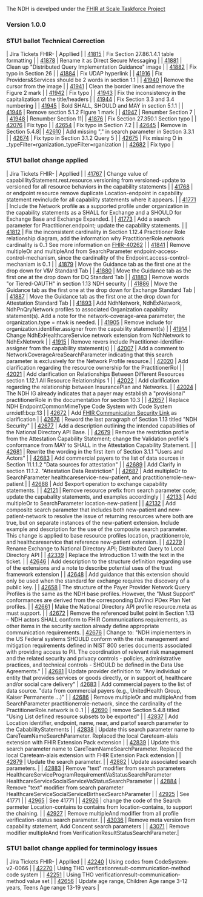 The NDH is develped under the [FHIR at Scale Taskforce Project](https://confluence.hl7.org/display/FAST)

### Version 1.0.0
### STU1 ballot Technical Correction
<style>
    th{border: solid 2px lightgrey;}
    td{border: solid 2px lightgrey;}
</style>
| Jira Tickets FHIR- | Appllied |
| [41815](https://jira.hl7.org/browse/FHIR-41815) | Fix Section 27.86.1.4.1 table formatting |
| [41878](https://jira.hl7.org/browse/FHIR-41878) | Rename it as Direct Secure Messaging |
| [41881](https://jira.hl7.org/browse/FHIR-41881) | Clean up "Distributed Query Implementation Guidance" image |
| [41882](https://jira.hl7.org/browse/FHIR-41882) | Fix typo in Section 26 |
| [41884](https://jira.hl7.org/browse/FHIR-41884) | Fix UDAP hyperlink |
| [41916](https://jira.hl7.org/browse/FHIR-41916) | Fix Providers&Services should be 2 words in section 1.1 |
| [41940](https://jira.hl7.org/browse/FHIR-41940) | Remove the cursor from the image |
| [41941](https://jira.hl7.org/browse/FHIR-41941) | Clean the border lines and remove the Figure 2 mark |
| [41942](https://jira.hl7.org/browse/FHIR-41942) | Fix typo |
| [41943](https://jira.hl7.org/browse/FHIR-41943) | Fix the inconsistency in the capitalization of the title/headers |
| [41944](https://jira.hl7.org/browse/FHIR-41944) | Fix Section 3.3 and 3.4 numbering |
| [41945](https://jira.hl7.org/browse/FHIR-41945) | Bold SHALL, SHOULD and MAY in section 5.1.1 |
| [41946](https://jira.hl7.org/browse/FHIR-41946) | Remove section 5.1.2 Figure 1 mark |
| [41947](https://jira.hl7.org/browse/FHIR-41947) | Renumber Section 7 |
| [41948](https://jira.hl7.org/browse/FHIR-41948) | Renumber Section 11|
| [41876](https://jira.hl7.org/browse/FHIR-41876) | Fix Section 27.350.1 Section typo |
| [42076](https://jira.hl7.org/browse/FHIR-42076) | Fix typo |
| [42654](https://jira.hl7.org/browse/FHIR-42654) | Fix typo in Section 7.2 |
| [42645](https://jira.hl7.org/browse/FHIR-42645) | Remove </code> in Section 5.4.8|
| [42610](https://jira.hl7.org/browse/FHIR-42610) | Add missing "," in search parameter in Section 3.3.1 |
| [42674](https://jira.hl7.org/browse/FHIR-42674) | Fix typo in Section 3.1.2 Query 5 |
| [42675](https://jira.hl7.org/browse/FHIR-42675) | Fix missing O in _typeFilter=rganization_typeFilter=rganization |
| [42682](https://jira.hl7.org/browse/FHIR-42682) | Fix typo |


### STU1 ballot change applied
<style>
    th{border: solid 2px lightgrey;}
    td{border: solid 2px lightgrey;}
</style>
| Jira Tickets FHIR- | Appllied |
| [41767](https://jira.hl7.org/browse/FHIR-41767) | Change value of capabillityStatement.rest.resource.versioning from versioned-update to versioned for all resource behaviors in the capability statements |
| [41768](https://jira.hl7.org/browse/FHIR-41768) | or endpoint resource remove duplicate Location-endpoint in capability statement revinclude for all capability statements where it appears. |
| [41771](https://jira.hl7.org/browse/FHIR-41771) | Include the Network profile as a supported profile under organization in the capability statements as a SHALL for Exchange and a SHOULD for Exchange Base and Exchange Expanded. |
| [41773](https://jira.hl7.org/browse/FHIR-41773) | Add a search parameter for Practitioner.endpoint; update the capability statements. |
| [41812](https://jira.hl7.org/browse/FHIR-41812) | Fix the inconsistent cardinality in Section 1.12.4 Practitioner Role relationship diagram, add the information why PractitionerRole.network cardinality is 0..1 See more information on [FHIR-40262](https://jira.hl7.org/browse/FHIR-40262) |
| [41841](https://jira.hl7.org/browse/FHIR-41841) | Remove multipleOr and multipleAnd from SearchParameter endpoint-access-control-mechanism, since the cardinality of the Endpoint.access-control-mechaniam is 0..1 |
| [41879](https://jira.hl7.org/browse/FHIR-41879) | Move the Guidance tab as the first one at the drop down for V&V Standard Tab |
| [41880](https://jira.hl7.org/browse/FHIR-41880) | Move the Guidance tab as the first one at the drop down for DQ Standard Tab |
| [41883](https://jira.hl7.org/browse/FHIR-41883) | Remove words "or Tiered-OAUTH" in section 1.13 NDH security |
| [41886](https://jira.hl7.org/browse/FHIR-41886) | Move the Guidance tab as the first one at the drop down for Exchange Standard Tab |
| [41887](https://jira.hl7.org/browse/FHIR-41887) | Move the Guidance tab as the first one at the drop down for Attestation Standard Tab |
| [41893](https://jira.hl7.org/browse/FHIR-41893) | Add NdhNetwork, NdhExNetwork, NdhPnQryNetwork profiles to associated Organization capability statement(s). Add a note for the network-coverage-area parameter, the organization.type = ntwk is needed. |
| [41905](https://jira.hl7.org/browse/FHIR-41905) | Remove include for organization.identifier.assigner from the capability statement(s) |
| [41914](https://jira.hl7.org/browse/FHIR-41914) | Change NdhExHealthcareService network extension from NdhNetwork to NdhExNetwork |
| [41915](https://jira.hl7.org/browse/FHIR-41915) | Remove revers include Practitioner-identifier-assigner from the capability statement(s) |
| [42007](https://jira.hl7.org/browse/FHIR-42007) | Add a comment to NetworkCoverageAreaSearchParameter indicating that this search parameter is exclusively for the Network Profile resource.|
| [42020](https://jira.hl7.org/browse/FHIR-42020) | Add clarification regarding the resource ownership for the PractitionerRol |
| [42021](https://jira.hl7.org/browse/FHIR-42021) | Add clarification on Relationships Between Different Resources section 1.12.1 All Resource Relationships 1 |
| [42022](https://jira.hl7.org/browse/FHIR-42022) | Add clarification regarding the relationship between InsurancePlan and Networks. |
| [42024](https://jira.hl7.org/browse/FHIR-42024) | The NDH IG already indicates that a payer may establish a "provisional" practitionerRole in the documentation for section 10.3 |
| [42657](https://jira.hl7.org/browse/FHIR-42657) | Replace NDH EndpointCommonMimeType Code System with Code System urn:ietf:bcp:13 |
| [42672](https://jira.hl7.org/browse/FHIR-42672) | Add [FHIR Communication Security Link](http://hl7.org/fhir/R4/security.html#http) as clarification |
| [42676](https://jira.hl7.org/browse/FHIR-42676) | Reword the last paragraph of Section 1.13 titled "NDH Security" |
| [42677](https://jira.hl7.org/browse/FHIR-42677) | Add a description outlining the intended capabilities of the National Directory API Base. |
| [42679](https://jira.hl7.org/browse/FHIR-42679) | Remove the restriction profile from the Attestation Capability Statement; change the Validation profile's conformance from MAY to SHALL in the Attestation Capability Statement. |
| [42681](https://jira.hl7.org/browse/FHIR-42681) | Rewrite the wording in the first item of Section 3.1.1 "Users and Actors" |
| [42683](https://jira.hl7.org/browse/FHIR-42683) | Add commercial payers to the list of data sources in Section 11.1.1.2 "Data sources for attestation" |
| [42689](https://jira.hl7.org/browse/FHIR-42684) | Add Clarify in section 11.1.2. "Attestation Data Restriction" |
| [42687](https://jira.hl7.org/browse/FHIR-42687) | Add multipleOr to SearchParameter healthcareservice-new-patient, and practitionerrole-new-patient  |
| [42688](https://jira.hl7.org/browse/FHIR-42688) | Add $export operation to exchange capability statements. |
| [42121](https://jira.hl7.org/browse/FHIR-42121) | Remove resource prefix from search parameter code; update the capabality statements, and examples accordingly |
| [42133](https://jira.hl7.org/browse/FHIR-42133) | Add multipleOr to SearchParameter location-new-patient |
| [42132](https://jira.hl7.org/browse/FHIR-42132) | Add composite search parameter that includes both new-patient and new-patient-network to resolve the issue of returning resources where both are true, but on separate instances of the new-patient extension.  Include example and description for the use of the composite search parameter. This change is applied to base resource profiles location, practitionerrole, and healthcareservice that reference new-patient extension. |
| [42279](https://jira.hl7.org/browse/FHIR-42279) | Rename Exchange to National Directory API; Distributed Query to Local Directory API |
| [42339](https://jira.hl7.org/browse/FHIR-42339) | Replace the Introduction 1.1 with the text in the ticket. |
| [42646](https://jira.hl7.org/browse/FHIR-42646) | Add description to the structure definition regarding use of the extensions and a note to describe potential uses of the trust framework extension |
| [42648](https://jira.hl7.org/browse/FHIR-42648) | Add guidance that this extension should only be used when the standard for exchange requires the discovery of a public key. |
| [42658](https://jira.hl7.org/browse/FHIR-42658) | The structure of the Payer Provider Network Query Profiles is the same as the NDH base profiles. However, the "Must Support" conformances are derived from the corresponding DaVinci PDex Plan Net profiles. |
| [42661](https://jira.hl7.org/browse/FHIR-42661) | Make the National Directory API profile resource.meta as must support. |
| [42672](https://jira.hl7.org/browse/FHIR-42672) | Remove the referenced bullet point in Section 1.13 – NDH actors SHALL conform to FHIR Communications requirements, as other items in the security section already define appropriate communication requirements.
| [42676](https://jira.hl7.org/browse/FHIR-42676) | Change to: "NDH implementers in the US Federal systems SHOULD conform with the risk management and mitigation requirements defined in NIST 800 series documents associated with providing access to PII.  The coordination of relevant risk management and the related security and privacy controls - policies, administrative practices, and technical controls - SHOULD be defined in the Data Use Agreements." |
| [42681](https://jira.hl7.org/browse/FHIR-42681) | Update provider definition to: "Any individual or entity that provides services or goods directly, or in support of, healthcare and/or social care delivery"
| [42683](https://jira.hl7.org/browse/FHIR-42683) | Add commercial payers to the list of data source. "data from commercial payers (e.g., UnitedHealth Group, Kaiser Permanente ...)" |
| [42686](https://jira.hl7.org/browse/FHIR-42686) | Remove multipleOr and multipleAnd from SearchParameter practitionerrole-network, since the cardinality of the PractitionerRole.network is 0..1 |
| [42690](https://jira.hl7.org/browse/FHIR-42690) | remove Section 5.4.8 titled "Using List defined resource subsets to be exported" |
| [42837](https://jira.hl7.org/browse/FHIR-42837) | Add Location identifier, endpoint, name, near, and partof search parameter to the CababilityStatements |
| [42838](https://jira.hl7.org/browse/FHIR-42838) | Update this search parameter name to CareTeamNameSearchParameter. Replaced the local Careteam-alais extension with FHIR Extension Pack extension |
| [42839](https://jira.hl7.org/browse/FHIR-42839) | Update this search parameter name to CareTeamNameSearchParameter. Replaced the local Careteam-alais extension with FHIR Extension Pack extension |
| [42879](https://jira.hl7.org/browse/FHIR-42879) | Update the search parameter. |
| [42882](https://jira.hl7.org/browse/FHIR-42882) | Update associated search parameters. |
| [42883](https://jira.hl7.org/browse/FHIR-42883) | Remove "text" modifier from search parameters HealthcareServiceProgramRequirementVaStatusSearchParameter HealthcareServiceSocialServiceVaStatusSearchParameter |
| [42884](https://jira.hl7.org/browse/FHIR-42884) | Remove "text" modifier from search parameter HealthcareServiceSocialServiceBirthsexSearchParameter |
| [42925](https://jira.hl7.org/browse/FHIR-42925) | See 41771 |
| [42965](https://jira.hl7.org/browse/FHIR-42965) | See 41771 |
| [42926](https://jira.hl7.org/browse/FHIR-42926) | change the code of the Search parmeter Location-contains to contains from location-contains, to support the chaining. |
| [42927](https://jira.hl7.org/browse/FHIR-42926) | Remove multipleAnd modifier from all profile verification-status search parameter. |
| [43036](https://jira.hl7.org/browse/FHIR-43036) | Remove meta version from capability statement, Add Concent search parameters |
| [43071](https://jira.hl7.org/browse/FHIR-43071) | Remove modifier multipleAnd from VerificationResultStatusSearchParameter.|



### STU1 ballot change applied for terminology issues
<style>
    th{border: solid 2px lightgrey;}
    td{border: solid 2px lightgrey;}
</style>
| Jira Tickets FHIR- | Appllied |
| [42240](https://jira.hl7.org/browse/FHIR-42240) | Using codes from CodeSystem-v2-0066 |
| [42270](https://jira.hl7.org/browse/FHIR-42270) | Using THO verificationresult-communication-method code system |
| [42251](https://jira.hl7.org/browse/FHIR-42251) | Using THO verificationresult-communication-method value set |
| [42656](https://jira.hl7.org/browse/FHIR-42656) | Update age range, Children Age range 3-12 years, Teens Age range 13-19 years |

